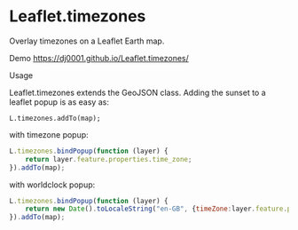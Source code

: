 # Leaflet.timezones
Overlay timezones on a Leaflet Earth map.


Demo
https://dj0001.github.io/Leaflet.timezones/

Usage

Leaflet.timezones extends the GeoJSON class. Adding the sunset to a leaflet popup is as easy as:

    L.timezones.addTo(map);


with timezone popup:

```javascript
L.timezones.bindPopup(function (layer) {
    return layer.feature.properties.time_zone;
}).addTo(map);
```

with worldclock popup:

```javascript
L.timezones.bindPopup(function (layer) {
    return new Date().toLocaleString("en-GB", {timeZone:layer.feature.properties.tz_name1st, timeZoneName:"short"})
}).addTo(map);
```
